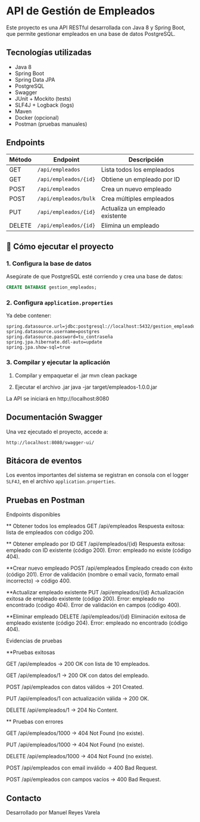 #  API de Gestión de Empleados

Este proyecto es una API RESTful desarrollada con Java 8 y Spring Boot, que permite gestionar empleados 
en una base de datos PostgreSQL.

##  Tecnologías utilizadas

- Java 8
- Spring Boot
- Spring Data JPA
- PostgreSQL
- Swagger 
- JUnit + Mockito (tests)
- SLF4J + Logback (logs)
- Maven
- Docker (opcional)
- Postman (pruebas manuales)

## Endpoints 

| Método | Endpoint           | Descripción                     |
|--------|--------------------|---------------------------------|
| GET    | `/api/empleados`   | Lista todos los empleados       |
| GET    | `/api/empleados/{id}` | Obtiene un empleado por ID   |
| POST   | `/api/empleados`   | Crea un nuevo empleado          |
| POST   | `/api/empleados/bulk` | Crea múltiples empleados     |
| PUT    | `/api/empleados/{id}` | Actualiza un empleado existente |
| DELETE | `/api/empleados/{id}` | Elimina un empleado          |

## 📘 Cómo ejecutar el proyecto

### 1. Configura la base de datos

Asegúrate de que PostgreSQL esté corriendo y crea una base de datos:

```sql
CREATE DATABASE gestion_empleados;
```

### 2. Configura `application.properties`

Ya debe contener:

```
spring.datasource.url=jdbc:postgresql://localhost:5432/gestion_empleados
spring.datasource.username=postgres
spring.datasource.password=tu_contraseña
spring.jpa.hibernate.ddl-auto=update
spring.jpa.show-sql=true
```

### 3. Compilar y ejecutar la aplicación

1. Compilar y empaquetar el .jar
   mvn clean package

2. Ejecutar el archivo .jar
   java -jar target/empleados-1.0.0.jar

La API se iniciará en http://localhost:8080


## Documentación Swagger

Una vez ejecutado el proyecto, accede a:

```
http://localhost:8080/swagger-ui/
```

## Bitácora de eventos

Los eventos importantes del sistema se registran en consola con el logger `SLF4J`, 
en el archivo `application.properties`.


## Pruebas en Postman
Endpoints disponibles

** Obtener todos los empleados
GET /api/empleados
 Respuesta exitosa: lista de empleados con código 200.


** Obtener empleado por ID
GET /api/empleados/{id}
Respuesta exitosa: empleado con ID existente (código 200).
Error: empleado no existe (código 404).


**Crear nuevo empleado
POST /api/empleados
Empleado creado con éxito (código 201).
Error de validación (nombre o email vacío, formato email incorrecto) → código 400.


**Actualizar empleado existente
PUT /api/empleados/{id}
Actualización exitosa de empleado existente (código 200).
Error: empleado no encontrado (código 404).
Error de validación en campos (código 400).

**Eliminar empleado
DELETE /api/empleados/{id}
Eliminación exitosa de empleado existente (código 204).
Error: empleado no encontrado (código 404).




Evidencias de pruebas

**Pruebas exitosas

GET /api/empleados → 200 OK con lista de 10 empleados.

GET /api/empleados/1 → 200 OK con datos del empleado.

POST /api/empleados con datos válidos → 201 Created.

PUT /api/empleados/1 con actualización válida → 200 OK.

DELETE /api/empleados/1 → 204 No Content.



** Pruebas con errores

GET /api/empleados/1000 → 404 Not Found (no existe).

PUT /api/empleados/1000 → 404 Not Found (no existe).

DELETE /api/empleados/1000 → 404 Not Found (no existe).

POST /api/empleados con email inválido → 400 Bad Request.

POST /api/empleados con campos vacíos → 400 Bad Request.




## Contacto
Desarrollado por Manuel Reyes Varela

